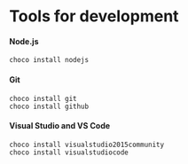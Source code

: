 # Tools for development

#### Node.js
    choco install nodejs
#### Git
    choco install git
    choco install github
#### Visual Studio and VS Code
    choco install visualstudio2015community
    choco install visualstudiocode